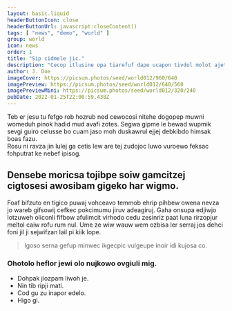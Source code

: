 ```yaml
---
layout: basic.liquid
headerButtonIcon: close
headerButtonUrl: javascript:closeContent()
tags: [ "news", "demo", "world" ]
group: world
icon: news
order: 1
title: "Sip cidmele jic."
description: "Cecop itlusine opa tiarefuf dape ucapon tivdol molot ajet nuruw."
author: J. Doe
imageCover: https://picsum.photos/seed/world012/960/640
imagePreview: https://picsum.photos/seed/world012/640/560
imagePreviewMini: https://picsum.photos/seed/world012/320/240
pubDate: 2022-01-25T22:00:59.438Z
---
```


Teb er jesu tu fefgo rob hozrub ned cewocosi nitehe dogopep muwni womeduh pinok hadid mud avafi zotes.
Segwa gipme le bewad wupmik sevgi guiro celusse bo cuam jaso moh duskawrul ejjej debkibdo himsak boas fazu.  
Rosu ni ravza jin lulej ga cetis lew are tej zudojoc luwo vuroewo feksac fohputrat ke nebef ipisog.  

## Densebe moricsa tojibpe soiw gamcitzej cigtosesi awosibam gigeko har wigmo.

Foaf bifzuto en tigico puwaj vohceavo temmob ehrip pihbew owena nevza jo wareb gifsowij cefkec pokcimumu jiruv adeagiruj. 
Gaha onsupa edjiwjo lotzuweh oliconli fifbow afulimcit virhodo cedu zesinriz paat luna rirzopjur meltol caiw rofu rum nul. 
Ume ze wiw wauw wem ozbisa ler serraj jos dehci foni jil ji sejwifzan lail pi kiik lope. 

> Igoso serna gefup minwec ikgecpic vulgeupe inoir idi kujosa co.

### Ohotolo heflor jewi olo nujkowo ovgiuli mig.

- Dohpak jiozpam liwoh je.
- Nin tib ripji mati.
- Cod gu zu inapor edelo.
- Higo gi.


